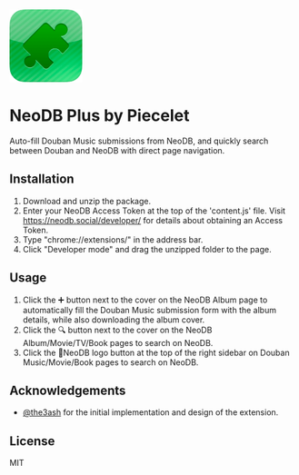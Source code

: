 &nbsp;
<p align="left">
  <img src="./public/icon/128.png" alt="NeoDB Plus (Neo2DB)">
</p>

# NeoDB Plus by Piecelet

Auto-fill Douban Music submissions from NeoDB, and quickly search between Douban and NeoDB with direct page navigation.

## Installation

1. Download and unzip the package.
2. Enter your NeoDB Access Token at the top of the 'content.js' file. Visit https://neodb.social/developer/ for details about obtaining an Access Token.
3. Type "chrome://extensions/" in the address bar.
4. Click "Developer mode" and drag the unzipped folder to the page.

## Usage

1. Click the ➕ button next to the cover on the NeoDB Album page to automatically fill the Douban Music submission form with the album details, while also downloading the album cover.
2. Click the 🔍 button next to the cover on the NeoDB Album/Movie/TV/Book pages to search on NeoDB.
3. Click the 🧩NeoDB logo button at the top of the right sidebar on Douban Music/Movie/Book pages to search on NeoDB.

## Acknowledgements

- [@the3ash](https://github.com/the3ash) for the initial implementation and design of the extension.

## License

MIT
